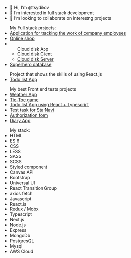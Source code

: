 - 👋 Hi, I’m @tsydikov
- 👀 I’m interested in full stack development
- 💞️ I’m looking to collaborate on interestng projects
<ul>My Full stack projects:
   <li><a href="https://github.com/tsydikov/make-choice">Application for tracking the work of company employees</a></li>
   <li><a href="https://github.com/tsydikov/online-store">Online shop</a></li>
   <li><ul>Cloud disk App
      <li><a href="https://github.com/tsydikov/cloud-disk-front">Cloud disk Client</a></li>
      <li><a href="https://github.com/tsydikov/cloud-disk-back">Cloud disk Server</a></li>
   </ul></li>
   <li><a href="https://github.com/tsydikov/superhero_database">Superhero database</a></li>
</ul>
<ul>Project that shows the skills of using React.js
   <li><a href="https://github.com/tsydikov/reactTodo">Todo list App</a></li>
</ul>
<ul>My best Front end tests projects
  <li><a href="https://github.com/tsydikov/weather-app">Weather App</a></li>
  <li><a href="https://github.com/tsydikov/tsydikov.github.io">Tie-Toe game</a></li>
  <li><a href="https://github.com/tsydikov/react_typescript_todo">Todo list App using React + Typescript</a></li>
  <li><a href="https://github.com/tsydikov/StarNaviTestTask.git">Test task for StarNavi</a></li>
  <li><a href="https://github.com/tsydikov/react_test_task_part1">Authorization form</a></li>
  <li><a href="https://github.com/tsydikov/diary.git">Diary App</a></li>
</ul>
<ul>My stack:
<li>HTML</li>
<li>ES 6</li>
<li>CSS</li>
<li>LESS</li>
<li>SASS</li>
<li>SCSS</li>
<li>Styled component</li>
<li>Canvas API</li>
<li>Bootstrap</li>
<li>Universal UI</li>
<li>React Transition Group</li>
<li>axios fetch</li>
<li>Javascript</li>
<li>React.js</li>
<li>Redux / Mobx</li>
<li>Typescript</li>
<li>Next.js</li>
<li>Node.js</li>
<li>Express</li>
<li>MongoDb</li>
<li>PostgresQL</li>
<li>Mysql</li>
<li>AWS Cloud</li>
</ul>
